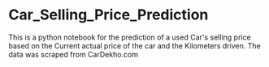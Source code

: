 # Car_Selling_Price_Prediction
This is a python notebook for the prediction of a used Car's selling price based on the Current actual price of the car and the Kilometers driven. The data was scraped from CarDekho.com
